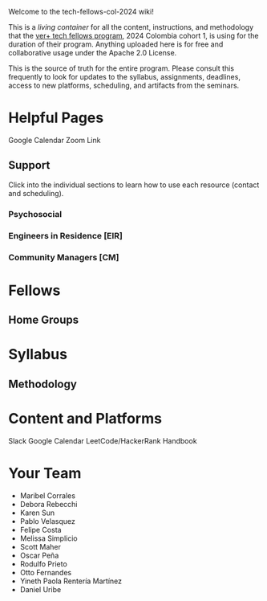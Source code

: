 Welcome to the tech-fellows-col-2024 wiki!

This is a _living container_ for all the content, instructions, and methodology that the [ver+ tech fellows program](http://velezreyesmas.com/fellows), 2024 Colombia cohort 1, is using for the duration of their program. Anything uploaded here is for free and collaborative usage under the Apache 2.0 License.

This is the source of truth for the entire program. Please consult this frequently to look for updates to the syllabus, assignments, deadlines, access to new platforms, scheduling, and artifacts from the seminars. 

# Helpful Pages

Google Calendar
Zoom Link

## Support

Click into the individual sections to learn how to use each resource (contact and scheduling).

### Psychosocial

### Engineers in Residence [EIR]

### Community Managers [CM]

# Fellows

## Home Groups

# Syllabus

## Methodology

# Content and Platforms

Slack
Google Calendar
LeetCode/HackerRank
Handbook

# Your Team

* Maribel Corrales
* Debora Rebecchi
* Karen Sun
* Pablo Velasquez
* Felipe Costa
* Melissa Simplicio
* Scott Maher
* Oscar Peña
* Rodulfo Prieto
* Otto Fernandes
* Yineth Paola Rentería Martínez 
* Daniel Uribe


